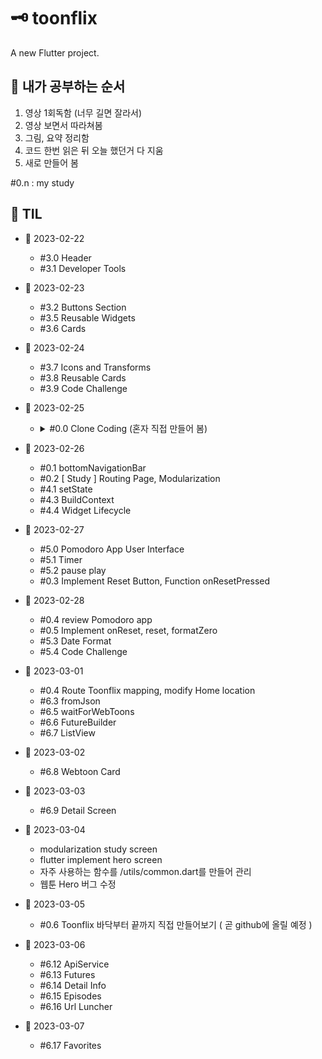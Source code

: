 # 🗝 toonflix

A new Flutter project.

## 📑 내가 공부하는 순서
  1. 영상 1회독함 (너무 길면 잘라서)
  2. 영상 보면서 따라쳐봄
  3. 그림, 요약 정리함
  4. 코드 한번 읽은 뒤 오늘 했던거 다 지움
  5. 새로 만들어 봄

#0.n : my study

## 📑 TIL

- 🌸 2023-02-22
  - #3.0 Header
  - #3.1 Developer Tools

- 🌸 2023-02-23
  - #3.2 Buttons Section
  - #3.5 Reusable Widgets
  - #3.6 Cards

- 🌸 2023-02-24
  - #3.7 Icons and Transforms
  - #3.8 Reusable Cards
  - #3.9 Code Challenge
  
- 🌸 2023-02-25
  - <details>
    <summary>#0.0 Clone Coding (혼자 직접 만들어 봄)</summary>
    (https://github.com/GangOn0215/flutter-clone-coding.git) <br>
    <img src="https://user-images.githubusercontent.com/96044518/221884524-0f01270f-2bc5-442e-a0e5-dfbcf2dfcd7e.jpg" width="300" height="600"> 
   </details>
  
  
- 🌸 2023-02-26
  - #0.1 bottomNavigationBar
  - #0.2 [ Study ] Routing Page, Modularization 
  - #4.1 setState
  - #4.3 BuildContext 
  - #4.4 Widget Lifecycle
  
- 🌸 2023-02-27
  - #5.0 Pomodoro App User Interface
  - #5.1 Timer
  - #5.2 pause play
  - #0.3 Implement Reset Button, Function onResetPressed 
  
- 🌸 2023-02-28
  - #0.4 review Pomodoro app
  - #0.5 Implement onReset, reset, formatZero
  - #5.3 Date Format
  - #5.4 Code Challenge

- 🌸 2023-03-01
  - #0.4 Route Toonflix mapping, modify Home location
  - #6.3 fromJson
  - #6.5 waitForWebToons
  - #6.6 FutureBuilder
  - #6.7 ListView 

- 🌸 2023-03-02
  - #6.8 Webtoon Card
  
- 🌸 2023-03-03
  - #6.9 Detail Screen

- 🌸 2023-03-04
  - modularization study screen 
  - flutter implement hero screen
  - 자주 사용하는 함수를 /utils/common.dart를 만들어 관리
  - 웹툰 Hero 버그 수정
  
- 🌸 2023-03-05
  - #0.6 Toonflix 바닥부터 끝까지 직접 만들어보기 ( 곧 github에 올릴 예정 )
  
- 🌸 2023-03-06
  - #6.12 ApiService
  - #6.13 Futures
  - #6.14 Detail Info
  - #6.15 Episodes
  - #6.16 Url Luncher

- 🌸 2023-03-07
  - #6.17 Favorites
